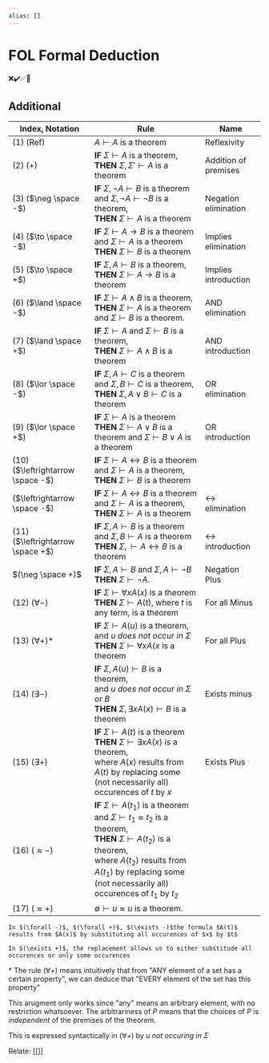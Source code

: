 ```yaml
---
alias: []
---
```

# FOL Formal Deduction
❌✔️✅📗


## Additional 

| Index, Notation                   | Rule                                                                                                                                                                                                                                                                      | Name                           |
| --------------------------------- | ------------------------------------------------------------------------------------------------------------------------------------------------------------------------------------------------------------------------------------------------------------------------- | ------------------------------ |
| (1) (Ref)                         | $A \vdash A$ is a theorem                                                                                                                                                                                                                                                 | Reflexivity                    |
| (2) (+)                           | **IF** $\Sigma \vdash A$ is a theorem, <br /> **THEN** $\Sigma, \Sigma' \vdash A$ is a theorem                                                                                                                                                                            | Addition of premises           |
| (3) ($\neg \space -$)             | **IF** $\Sigma, \neg A \vdash B$ is a theorem and $\Sigma, \neg A \vdash \neg B$ is a theorem, <br />**THEN** $\Sigma \vdash A$ is a theorem                                                                                                                              | Negation elimination           |
| (4) ($\to \space -$)              | **IF** $\Sigma \vdash A \to B$ is a theorem and $\Sigma \vdash A$ is a theorem <br /> **THEN** $\Sigma \vdash B$ is a theorem                                                                                                                                             | Implies elimination            |
| (5) ($\to \space +$)              | **IF** $\Sigma, A \vdash B$ is a theorem, <br /> **THEN** $\Sigma \vdash A \to B$ is a theorem                                                                                                                                                                            | Implies introduction           |
| (6) ($\land \space -$)            | **IF** $\Sigma \vdash A \land B$ is a theorem, <br /> **THEN**   $\Sigma \vdash A$ is a theorem and $\Sigma \vdash B$ is a theorem.                                                                                                                                       | AND elimination                |
| (7) ($\land \space +$)            | **IF** $\Sigma \vdash A$ and $\Sigma \vdash B$ is a theorem, <br /> **THEN** $\Sigma \vdash A \land B$ is a theorem                                                                                                                                                       | AND introduction               |
| (8) ($\lor \space -$)             | **IF** $\Sigma, A \vdash C$ is a theorem and $\Sigma, B \vdash C$ is a theorem, <br /> **THEN** $\Sigma, A \lor B \vdash C$ is a theorem                                                                                                                                  | OR elimination                 |
| (9) ($\lor \space +$)             | **IF** $\Sigma \vdash A$ is a theorem <br />**THEN** $\Sigma \vdash A \lor B$ is a theorem and $\Sigma \vdash B  \lor A$ is a theorem                                                                                                                                     | OR introduction                |
| (10) ($\leftrightarrow \space -$) | **IF** $\Sigma \vdash A \leftrightarrow B$ is a theorem and $\Sigma \vdash A$ is a theorem, <br /> **THEN** $\Sigma \vdash B$ is a theorem                                                                                                                                |                                |
| ($\leftrightarrow \space -$)      | **IF** $\Sigma \vdash A \leftrightarrow B$ is a theorem and $\Sigma \vdash A$ is a theorem, <br /> **THEN** $\Sigma \vdash A$ is a theorem                                                                                                                                | $\leftrightarrow$ elimination  |
| (11) ($\leftrightarrow \space +$) | **IF** $\Sigma, A \vdash B$ is a theorem and $\Sigma, B \vdash A$ is a theorem <br /> **THEN** $\Sigma, \vdash A \leftrightarrow B$ is a theorem                                                                                                                          | $\leftrightarrow$ introduction |
| $(\neg \space +)$                 | **IF** $\Sigma, A \vdash B$ and $\Sigma, A \vdash \neg B$ <br />**THEN** $\Sigma \vdash \neg A$.                                                                                                                                                                          | Negation Plus                  |
| (12) ($\forall -$)                | **IF**  $\Sigma \vdash \forall x A(x)$ is a theorem<br /> **THEN** $\Sigma \vdash A(t)$, where $t$ is any term, is a theorem                                                                                                                                              | For all Minus                  |
| (13) ($\forall +$)*                | **IF** $\Sigma \vdash A(u)$ is a theorem, <br /> and *u does not occur in $\Sigma$*<br /> **THEN** $\Sigma \vdash \forall x A(x$ is a theorem                                                                                                                             | For all Plus                   |
| (14) ($\exists -$)                | **IF** $\Sigma, A(u) \vdash B$ is a theorem, <br /> and *u does not occur in $\Sigma$ or $B$* <br /> **THEN** $\Sigma, \exists x A(x) \vdash B$ is a theorem                                                                                                              | Exists minus                   |
| (15) ($\exists +$)                | **IF** $\Sigma \vdash A(t)$ is a theorem <br />**THEN** $\Sigma \vdash \exists x A(x)$ is a theorem, <br /> where $A(x)$ results from $A(t)$ by replacing some (not necessarily all) occurences of $t$ by $x$                                                             | Exists Plus                    |
| (16) ($\approx -$)                | **IF** $\Sigma \vdash A(t_1)$ is a theorem <br /> and $\Sigma \vdash t_1 \approx t_2$ is a theorem, <br /> **THEN** $\Sigma \vdash A(t_2)$ is a theorem, <br /> where $A(t_2)$ results from $A(t_1)$ by replacing some (not necessarily all) occurences of $t_1$ by $t_2$ |                                |
| (17) ($\approx +$)                | $\emptyset \vdash u \approx u$ is a theorem.                                                                                                                                                                                                                                                                          |                                |

```ad-note
In $(\forall -)$, $(\forall +)$, $(\exists -)$the formula $A(t)$ results from $A(x)$ by substituting all occurences of $x$ by $t$

In $(\exists +)$, the replacement allows us to either substitude all occurences or only some occurences
```

\*
The rule $(\forall +)$ means intuitively that from
"ANY element of a set has a certain property", we can deduce that 
"EVERY element of the set has this property"

This arugment only works since "any" means an arbitrary element, with no restriction whatsoever. The arbitrariness of $P$ means that the choices of $P$ is *independent* of the premises of the theorem. 

This is expressed syntactically in ($\forall +$) by *u not occuring in $\Sigma$*


Relate: [[]]
